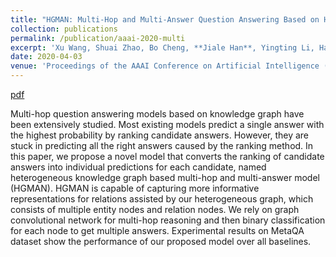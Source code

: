 ```yaml
---
title: "HGMAN: Multi-Hop and Multi-Answer Question Answering Based on Heterogeneous Knowledge Graph"
collection: publications
permalink: /publication/aaai-2020-multi
excerpt: 'Xu Wang, Shuai Zhao, Bo Cheng, **Jiale Han**, Yingting Li, Hao Yang, and Guoshun Nan.'
date: 2020-04-03
venue: 'Proceedings of the AAAI Conference on Artificial Intelligence (AAAI)'
---
```


[pdf](https://ojs.aaai.org/index.php/AAAI/article/view/7249)

Multi-hop question answering models based on knowledge graph have been extensively studied. Most existing models predict a single answer with the highest probability by ranking candidate answers. However, they are stuck in predicting all the right answers caused by the ranking method. In this paper, we propose a novel model that converts the ranking of candidate answers into individual predictions for each candidate, named heterogeneous knowledge graph based multi-hop and multi-answer model (HGMAN). HGMAN is capable of capturing more informative representations for relations assisted by our heterogeneous graph, which consists of multiple entity nodes and relation nodes. We rely on graph convolutional network for multi-hop reasoning and then binary classification for each node to get multiple answers. Experimental results on MetaQA dataset show the performance of our proposed model over all baselines.